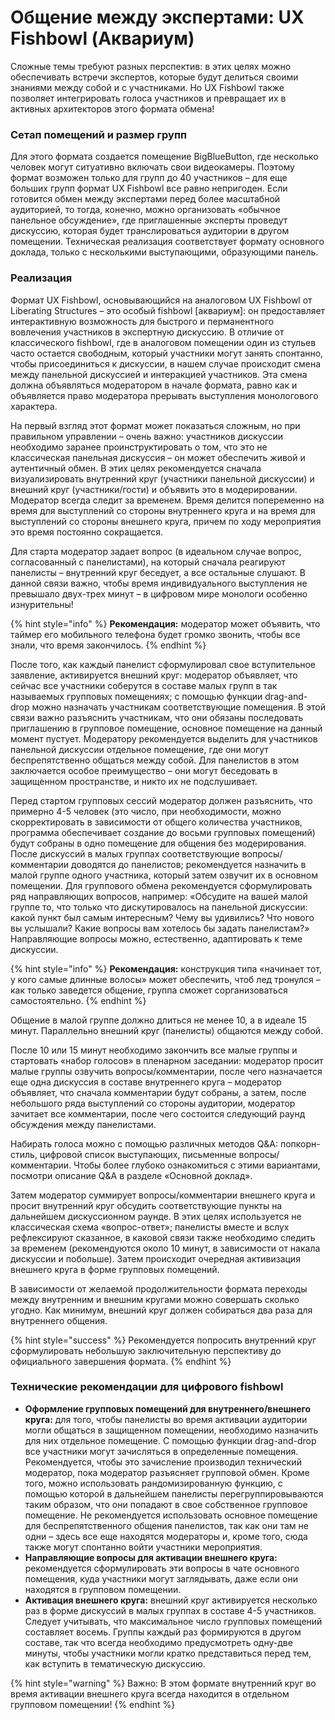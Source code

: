 # Общение между экспертами: UX Fishbowl \(Аквариум\)

Сложные темы требуют разных перспектив: в этих целях можно обеспечивать встречи экспертов, которые будут делиться своими знаниями между собой и с участниками. Но UX Fishbowl также позволяет интегрировать голоса участников и превращает их в активных архитекторов этого формата обмена!

### Сетап помещений и размер групп

Для этого формата создается помещение BigBlueButton, где несколько человек могут ситуативно включать свои видеокамеры. Поэтому формат возможен только для групп до 40 участников – для еще больших групп формат UX Fishbowl все равно непригоден. Если готовится обмен между экспертами перед более масштабной аудиторией, то тогда, конечно, можно организовать «обычное панельное обсуждение», где приглашенные эксперты проведут дискуссию, которая будет транслироваться аудитории в другом помещении. Техническая реализация соответствует формату основного доклада, только с несколькими выступающими, образующими панель.

### Реализация

Формат UX Fishbowl, основывающийся на аналоговом UX Fishbowl от Liberating Structures – это особый fishbowl \[аквариум\]: он предоставляет интерактивную возможность для быстрого и перманентного вовлечения участников в экспертную дискуссию. В отличие от классического fishbowl, где в аналоговом помещении один из стульев часто остается свободным, который участники могут занять спонтанно, чтобы присоединиться к дискуссии, в нашем случае происходит смена между панельной дискуссией и интеракцией участников. Эта смена должна объявляться модератором в начале формата, равно как и объявляется право модератора прерывать выступления монологового характера.

На первый взгляд этот формат может показаться сложным, но при правильном управлении – очень важно: участников дискуссии необходимо заранее проинструктировать о том, что это не классическая панельная дискуссия – он может обеспечить живой и аутентичный обмен. В этих целях рекомендуется сначала визуализировать внутренний круг \(участники панельной дискуссии\) и внешний круг \(участники/гости\) и объявить это в модерировании. Модератор всегда следит за временем. Время делится попеременно на время для выступлений со стороны внутреннего круга и на время для выступлений со стороны внешнего круга, причем по ходу мероприятия это время постоянно сокращается.

Для старта модератор задает вопрос \(в идеальном случае вопрос, согласованный с панелистами\), на который сначала реагируют панелисты – внутренний круг беседует, а все остальные слушают. В данной связи важно, чтобы время индивидуального выступления не превышало двух-трех минут – в цифровом мире монологи особенно изнурительны!

{% hint style="info" %}
**Рекомендация:** модератор может объявить, что таймер его мобильного телефона будет громко звонить, чтобы все знали, что время закончилось.
{% endhint %}

После того, как каждый панелист сформулировал свое вступительное заявление, активируется внешний круг: модератор объявляет, что сейчас все участники соберутся в составе малых групп в так называемых групповых помещениях; с помощью функции drag-and-drop можно назначать участникам соответствующие помещения. В этой связи важно разъяснить участникам, что они обязаны последовать приглашению в групповое помещение, основное помещение на данный момент пустует. Модератору рекомендуется выделить для участников панельной дискуссии отдельное помещение, где они могут беспрепятственно общаться между собой. Для панелистов в этом заключается особое преимущество – они могут беседовать в защищенном пространстве, и никто их не подслушивает.

Перед стартом групповых сессий модератор должен разъяснить, что примерно 4-5 человек \(это число, при необходимости, можно скорректировать в зависимости от общего количества участников, программа обеспечивает создание до восьми групповых помещений\) будут собраны в одно помещение для общения без модерирования. После дискуссий в малых группах соответствующие вопросы/комментарии доводятся до панелистов; рекомендуется назначить в малой группе одного участника, который затем озвучит их в основном помещении. Для группового обмена рекомендуется сформулировать ряд направляющих вопросов, например: «Обсудите на вашей малой группе то, что только что дискутировалось на панельной дискуссии: какой пункт был самым интересным? Чему вы удивились? Что нового вы услышали? Какие вопросы вам хотелось бы задать панелистам?» Направляющие вопросы можно, естественно, адаптировать к теме дискуссии.

{% hint style="info" %}
**Рекомендация:** конструкция типа «начинает тот, у кого самые длинные волосы» может обеспечить, чтоб лед тронулся – как только заведется общение, группа сможет сорганизоваться самостоятельно.
{% endhint %}

Общение в малой группе должно длиться не менее 10, а в идеале 15 минут. Параллельно внешний круг \(панелисты\) общаются между собой.

После 10 или 15 минут необходимо закончить все малые группы и стартовать «набор голосов» в пленарном заседании: модератор просит малые группы озвучить вопросы/комментарии, после чего назначается еще одна дискуссия в составе внутреннего круга – модератор объявляет, что сначала комментарии будут собраны, а затем, после небольшого ряда выступлений со стороны аудитории, модератор зачитает все комментарии, после чего состоится следующий раунд обсуждения между панелистами.

Набирать голоса можно с помощью различных методов Q&A: попкорн-стиль, цифровой список выступающих, письменные вопросы/комментарии. Чтобы более глубоко ознакомиться с этими вариантами, посмотри описание Q&A в разделе «Основной доклад».

Затем модератор суммирует вопросы/комментарии внешнего круга и просит внутренний круг обсудить соответствующие пункты на дальнейшем дискуссионном раунде. В этих целях используется не классическая схема «вопрос-ответ»; панелисты вместе и вслух рефлексируют сказанное, в каковой связи также необходимо следить за временем \(рекомендуются около 10 минут, в зависимости от накала дискуссии и побольше\). Затем происходит очередная активизация внешнего круга в форме групповых помещений.  
  
В зависимости от желаемой продолжительности формата переходы между внутренним и внешним кругами можно совершать сколько угодно. Как минимум, внешний круг должен собираться два раза для внутреннего общения.

{% hint style="success" %}
Рекомендуется попросить внутренний круг сформулировать небольшую заключительную перспективу до официального завершения формата.
{% endhint %}

### Технические рекомендации для цифрового fishbowl

* **Оформление групповых помещений для внутреннего/внешнего круга:** для того, чтобы панелисты во время активации аудитории могли общаться в защищенном помещении, необходимо назначить для них отдельное помещение. С помощью функции drag-and-drop все участники могут зачисляться в определенные помещения. Рекомендуется, чтобы это зачисление производил технический модератор, пока модератор разъясняет групповой обмен. Кроме того, можно использовать рандомизированную функцию, с помощью которой в дальнейшем панелисты перегруппировываются таким образом, что они попадают в свое собственное групповое помещение. Не рекомендуется использовать основное помещение для беспрепятственного общения панелистов, так как они там не одни – здесь все еще находятся модераторы и, кроме того, сюда также могут спонтанно войти участники мероприятия.
* **Направляющие вопросы для активации внешнего круга:** рекомендуется сформулировать эти вопросы в чате основного помещения, куда участники могут заглядывать, даже если они находятся в групповом помещении.
* **Активация внешнего круга:** внешний круг активируется несколько раз в форме дискуссий в малых группах в составе 4-5 участников. Следует учитывать, что максимальное число групповых помещений составляет восемь. Группы каждый раз формируются в другом составе, так что всегда необходимо предусмотреть одну-две минуты, чтобы участники могли кратко представиться перед тем, как вступить в тематическую дискуссию.

{% hint style="warning" %}
Важно: В этом формате внутренний круг во время активации внешнего круга всегда находится в отдельном групповом помещении!
{% endhint %}

